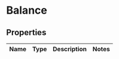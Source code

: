 # Balance

## Properties
Name | Type | Description | Notes
------------ | ------------- | ------------- | -------------
